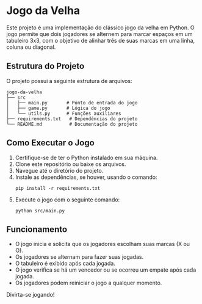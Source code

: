 # Jogo da Velha

Este projeto é uma implementação do clássico jogo da velha em Python. O jogo permite que dois jogadores se alternem para marcar espaços em um tabuleiro 3x3, com o objetivo de alinhar três de suas marcas em uma linha, coluna ou diagonal.

## Estrutura do Projeto

O projeto possui a seguinte estrutura de arquivos:

```
jogo-da-velha
├── src
│   ├── main.py       # Ponto de entrada do jogo
│   ├── game.py       # Lógica do jogo
│   └── utils.py      # Funções auxiliares
├── requirements.txt   # Dependências do projeto
└── README.md          # Documentação do projeto
```

## Como Executar o Jogo

1. Certifique-se de ter o Python instalado em sua máquina.
2. Clone este repositório ou baixe os arquivos.
3. Navegue até o diretório do projeto.
4. Instale as dependências, se houver, usando o comando:
   ```
   pip install -r requirements.txt
   ```
5. Execute o jogo com o seguinte comando:
   ```
   python src/main.py
   ```

## Funcionamento

- O jogo inicia e solicita que os jogadores escolham suas marcas (X ou O).
- Os jogadores se alternam para fazer suas jogadas.
- O tabuleiro é exibido após cada jogada.
- O jogo verifica se há um vencedor ou se ocorreu um empate após cada jogada.
- Os jogadores podem reiniciar o jogo a qualquer momento.

Divirta-se jogando!